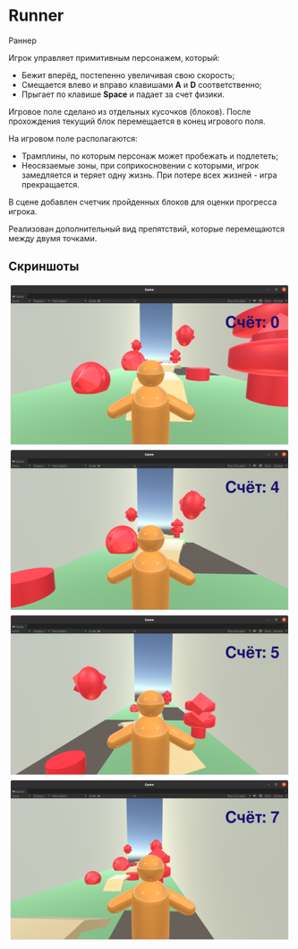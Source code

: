 # Runner

Раннер

Игрок управляет примитивным персонажем, который:

<ul>
	<li>
	Бежит вперёд, постепенно увеличивая свою скорость;
	</li>
	<li>
	Смещается влево и вправо клавишами <b>A</b> и <b>D</b> соответственно;
	</li>
	<li>
	Прыгает по клавише <b>Space</b> и падает за счет физики.
	</li>
</ul>

Игровое поле сделано из отдельных кусочков (блоков). После прохождения текущий блок перемещается в конец игрового поля.

На игровом поле располагаются:
<ul>
	<li>
	Трамплины, по которым персонаж может пробежать и подлететь;
	</li>
	<li>
	Неосязаемые зоны, при соприкосновении с которыми, игрок замедляется и теряет одну жизнь. При потере всех жизней - игра прекращается.
	</li>
</ul>

В сцене добавлен счетчик пройденных блоков для оценки прогресса игрока.

Реализован дополнительный вид препятствий, которые перемещаются между двумя точками.

## Скриншоты

<img src="https://github.com/Artem1524/Runner/blob/master/1.png"/>

<img src="https://github.com/Artem1524/Runner/blob/master/2.png"/>

<img src="https://github.com/Artem1524/Runner/blob/master/3.png"/>

<img src="https://github.com/Artem1524/Runner/blob/master/4.png"/>
